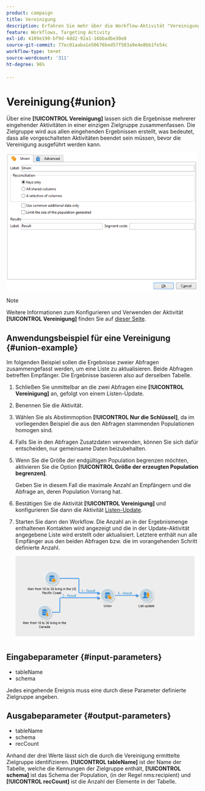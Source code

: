 ```yaml
---
product: campaign
title: Vereinigung
description: Erfahren Sie mehr über die Workflow-Aktivität "Vereinigung".
feature: Workflows, Targeting Activity
exl-id: 4109e198-bf9d-4dd2-92a1-16bbadbe30e8
source-git-commit: 77ec01aaba1e50676bed57f503a9e4e8bb1fe54c
workflow-type: tm+mt
source-wordcount: '311'
ht-degree: 96%

---
```


# Vereinigung{#union}

Über eine **[!UICONTROL Vereinigung]** lassen sich die Ergebnisse mehrerer eingehender Aktivitäten in einer einzigen Zielgruppe zusammenfassen. Die Zielgruppe wird aus allen eingehenden Ergebnissen erstellt, was bedeutet, dass alle vorgeschalteten Aktivitäten beendet sein müssen, bevor die Vereinigung ausgeführt werden kann.

![](assets/s_user_segmentation_union.png)

>[!NOTE]
>
>Weitere Informationen zum Konfigurieren und Verwenden der Aktivität **[!UICONTROL Vereinigung]** finden Sie auf [dieser Seite](targeting-workflows.md#combining-several-targets--union-).

## Anwendungsbeispiel für eine Vereinigung {#union-example}

Im folgenden Beispiel sollen die Ergebnisse zweier Abfragen zusammengefasst werden, um eine Liste zu aktualisieren. Beide Abfragen betreffen Empfänger. Die Ergebnisse basieren also auf derselben Tabelle.

1. Schließen Sie unmittelbar an die zwei Abfragen eine **[!UICONTROL Vereinigung]** an, gefolgt von einem Listen-Update.
1. Benennen Sie die Aktivität.
1. Wählen Sie als Abstimmoption **[!UICONTROL Nur die Schlüssel]**, da im vorliegenden Beispiel die aus den Abfragen stammenden Populationen homogen sind.
1. Falls Sie in den Abfragen Zusatzdaten verwenden, können Sie sich dafür entscheiden, nur gemeinsame Daten beizubehalten.
1. Wenn Sie die Größe der endgültigen Population begrenzen möchten, aktivieren Sie die Option **[!UICONTROL Größe der erzeugten Population begrenzen]**.

   Geben Sie in diesem Fall die maximale Anzahl an Empfängern und die Abfrage an, deren Population Vorrang hat.

1. Bestätigen Sie die Aktivität **[!UICONTROL Vereinigung]** und konfigurieren Sie dann die Aktivität [Listen-Update](list-update.md).
1. Starten Sie dann den Workflow. Die Anzahl an in der Ergebnismenge enthaltenen Kontakten wird angezeigt und die in der Update-Aktivität angegebene Liste wird erstellt oder aktualisiert. Letztere enthält nun alle Empfänger aus den beiden Abfragen bzw. die im vorangehenden Schritt definierte Anzahl.

   ![](assets/union_example.png)

## Eingabeparameter {#input-parameters}

* tableName
* schema

Jedes eingehende Ereignis muss eine durch diese Parameter definierte Zielgruppe angeben.

## Ausgabeparameter {#output-parameters}

* tableName
* schema
* recCount

Anhand der drei Werte lässt sich die durch die Vereinigung ermittelte Zielgruppe identifizieren. **[!UICONTROL tableName]** ist der Name der Tabelle, welche die Kennungen der Zielgruppe enthält, **[!UICONTROL schema]** ist das Schema der Population, (in der Regel nms:recipient) und **[!UICONTROL recCount]** ist die Anzahl der Elemente in der Tabelle.
